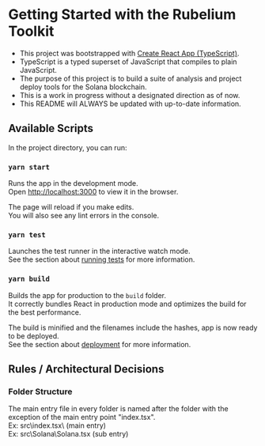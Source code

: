 # Getting Started with the Rubelium Toolkit

- This project was bootstrapped with [Create React App (TypeScript)](https://create-react-app.dev/docs/adding-typescript/).
- TypeScript is a typed superset of JavaScript that compiles to plain JavaScript.
- The purpose of this project is to build a suite of analysis and project deploy tools for the Solana blockchain.
- This is a work in progress without a designated direction as of now.
- This README will ALWAYS be updated with up-to-date information.

## Available Scripts

In the project directory, you can run:

### `yarn start`

Runs the app in the development mode.\
Open [http://localhost:3000](http://localhost:3000) to view it in the browser.

The page will reload if you make edits.\
You will also see any lint errors in the console.

### `yarn test`

Launches the test runner in the interactive watch mode.\
See the section about [running tests](https://facebook.github.io/create-react-app/docs/running-tests) for more information.

### `yarn build`

Builds the app for production to the `build` folder.\
It correctly bundles React in production mode and optimizes the build for the best performance.

The build is minified and the filenames include the hashes, app is now ready to be deployed.\
See the section about [deployment](https://facebook.github.io/create-react-app/docs/deployment) for more information.

## Rules / Architectural Decisions

### Folder Structure

The main entry file in every folder is named after the folder with the exception of the main entry point "index.tsx".\
Ex: src\index.tsx\ (main entry)\
Ex: src\Solana\Solana.tsx (sub entry)